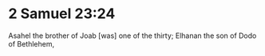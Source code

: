 # 2 Samuel 23:24

Asahel the brother of Joab [was] one of the thirty; Elhanan the son of Dodo of Bethlehem,